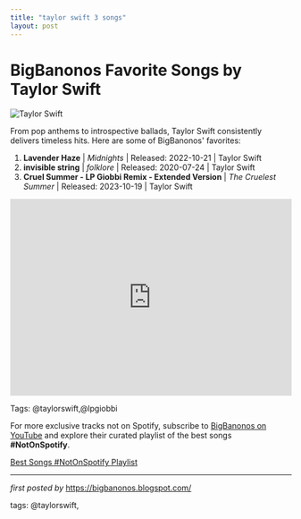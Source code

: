 ```yaml
---
title: "taylor swift 3 songs"
layout: post
---
```

<h1>BigBanonos Favorite Songs by Taylor Swift</h1>
<img src="https://www.billboard.com/wp-content/uploads/2024/11/taylor-swift-indianapolis-night-1-2024-billboard-1548.jpg?w=942&h=623&crop=1" alt="Taylor Swift"> <p>From pop anthems to introspective ballads, Taylor Swift consistently delivers timeless hits. Here are some of BigBanonos' favorites:</p> <ol> <li><strong>Lavender Haze</strong> | <em>Midnights</em> | Released: 2022-10-21 | Taylor Swift</li> <li><strong>invisible string</strong> | <em>folklore</em> | Released: 2020-07-24 | Taylor Swift</li> <li><strong>Cruel Summer - LP Giobbi Remix - Extended Version</strong> | <em>The Cruelest Summer</em> | Released: 2023-10-19 | Taylor Swift</li>
</ol> <div> <iframe src="https://open.spotify.com/embed/playlist/3T1zoBUrlhaVGfYpDmPDtw?utm_source=generator" width="100%" height="352" frameborder="0" allow="autoplay; clipboard-write; encrypted-media; fullscreen; picture-in-picture" loading="lazy"></iframe>
</div>
<p>Tags: @taylorswift,@lpgiobbi</p>


<!--Subscribe and Playlist Links-->
<div>
    <p>For more exclusive tracks not on Spotify, subscribe to <a href="https://www.youtube.com/@BigBanonos" target="_blank">BigBanonos on YouTube</a> and explore their curated playlist of the best songs <strong>#NotOnSpotify</strong>.</p>
    <p><a href="https://www.youtube.com/playlist?list=PLtuNtuTatqI0kFahUCbtbfenC_ET5O_tr" target="_blank">Best Songs #NotOnSpotify Playlist<br /></a></p></div>

<hr />

<p><em>first posted by</em> <a href="https://bigbanonos.blogspot.com/" rel="noopener" target="_new">https://bigbanonos.blogspot.com/</a></p>

<p>tags: @taylorswift,</p>
